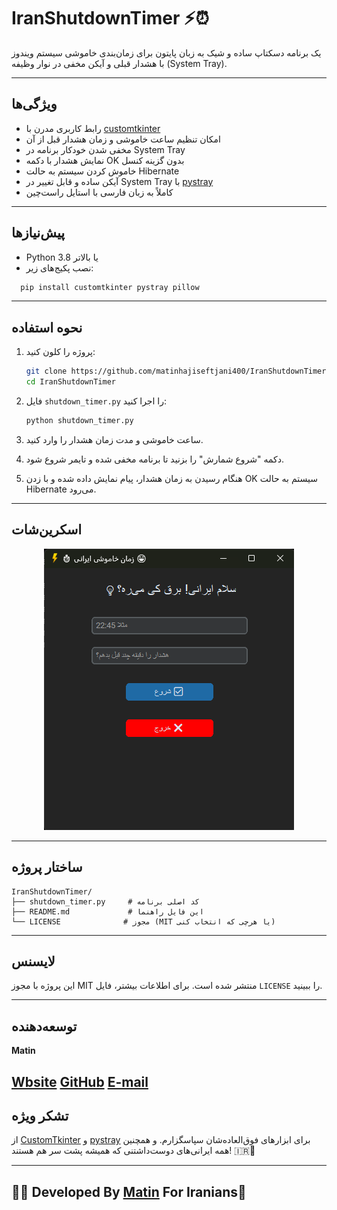 # IranShutdownTimer ⚡⏰

یک برنامه دسکتاپ ساده و شیک به زبان پایتون برای زمان‌بندی خاموشی سیستم ویندوز با هشدار قبلی و آیکن مخفی در نوار وظیفه (System Tray).

---

## ویژگی‌ها

- رابط کاربری مدرن با [customtkinter](https://github.com/TomSchimansky/CustomTkinter)  
- امکان تنظیم ساعت خاموشی و زمان هشدار قبل از آن  
- مخفی شدن خودکار برنامه در System Tray  
- نمایش هشدار با دکمه OK بدون گزینه کنسل  
- خاموش کردن سیستم به حالت Hibernate  
- آیکن ساده و قابل تغییر در System Tray با [pystray](https://github.com/moses-palmer/pystray)  
- کاملاً به زبان فارسی با استایل راست‌چین  

---

## پیش‌نیازها

- Python 3.8 یا بالاتر  
- نصب پکیج‌های زیر:  
```bash
  pip install customtkinter pystray pillow
````

---

## نحوه استفاده

1. پروژه را کلون کنید:

   ```bash
   git clone https://github.com/matinhajiseftjani400/IranShutdownTimer.git
   cd IranShutdownTimer
   ```

2. فایل `shutdown_timer.py` را اجرا کنید:

   ```bash
   python shutdown_timer.py
   ```

3. ساعت خاموشی و مدت زمان هشدار را وارد کنید.

4. دکمه "شروع شمارش" را بزنید تا برنامه مخفی شده و تایمر شروع شود.

5. هنگام رسیدن به زمان هشدار، پیام نمایش داده شده و با زدن OK سیستم به حالت Hibernate می‌رود.

---

## اسکرین‌شات

<p align="center">
  <img src="img/app_screenshot.png" alt="نمایی از برنامه" width="400"/>
</p>

---

## ساختار پروژه

```
IranShutdownTimer/
├── shutdown_timer.py     # کد اصلی برنامه
├── README.md             # این فایل راهنما
└── LICENSE              # مجوز (MIT یا هرچی که انتخاب کنی)
```

---

## لایسنس

این پروژه با مجوز MIT منتشر شده است.
برای اطلاعات بیشتر، فایل `LICENSE` را ببینید.

---

## توسعه‌دهنده
**Matin**

[Wbsite](https://matin-technology.ir/)
[GitHub](https://github.com/matinhajiseftjani400)
[E-mail](mailto:matin@hajiseftjani.ir)
---

## تشکر ویژه

از [CustomTkinter](https://github.com/TomSchimansky/CustomTkinter) و [pystray](https://github.com/moses-palmer/pystray) برای ابزارهای فوق‌العاده‌شان سپاسگزارم.
و همچنین همه ایرانی‌های دوست‌داشتنی که همیشه پشت سر هم هستند! 🇮🇷💙

---
👨‍💻  Developed By [Matin](http://matin-technology.ir/) For Iranians💙
---
